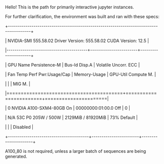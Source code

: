 Hello! This is the path for primarily interactive jupyter instances.

For further clarification, the environment was built and ran with these specs:


+-----------------------------------------------------------------------------------------+

| NVIDIA-SMI 555.58.02              Driver Version: 555.58.02      CUDA Version: 12.5     |

|-----------------------------------------+------------------------+----------------------+

| GPU  Name                 Persistence-M | Bus-Id          Disp.A | Volatile Uncorr. ECC |

| Fan  Temp   Perf          Pwr:Usage/Cap |           Memory-Usage | GPU-Util  Compute M. |

|                                         |                        |               MIG M. |

|=========================================+========================+======================|

|   0  NVIDIA A100-SXM4-80GB          On  |   00000000:01:00.0 Off |                    0 |

| N/A   53C    P0            205W /  500W |    2129MiB /  81920MiB |     73%      Default |

|                                         |                        |             Disabled |

+-----------------------------------------+------------------------+----------------------+


A100_80 is not required, unless a larger batch of sequences are being generated.
